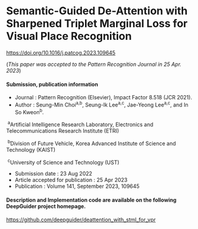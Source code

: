 # Semantic-Guided De-Attention with Sharpened Triplet Marginal Loss for Visual Place Recognition
https://doi.org/10.1016/j.patcog.2023.109645

(*This paper was accepted to the Pattern Recognition Journal in 25 Apr. 2023*)


#### Submission, publication information
* Journal : Pattern Recognition (Elsevier), Impact Factor 8.518 (JCR 2021).
* Author : Seung-Min Choi<sup>a,b</sup>, Seung-Ik Lee<sup>a,c</sup>, Jae-Yeong Lee<sup>a,c</sup>, and In So Kweon<sup>b</sup>.

​	<sup>a</sup>Artificial Intelligence Research Laboratory, Electronics and Telecommunications Research Institute (ETRI)

​	<sup>b</sup>Division of Future Vehicle, Korea Advanced Institute of Science and Technology (KAIST)

​	<sup>c</sup>University of Science and Technology (UST)

* Submission date : 23 Aug 2022
* Article accepted for publication : 25 Apr 2023
* Publication : Volume 141, September 2023, 109645

#### Description and Implementation code are available on the following DeepGuider project homepage.
https://github.com/deepguider/deattention_with_stml_for_vpr
